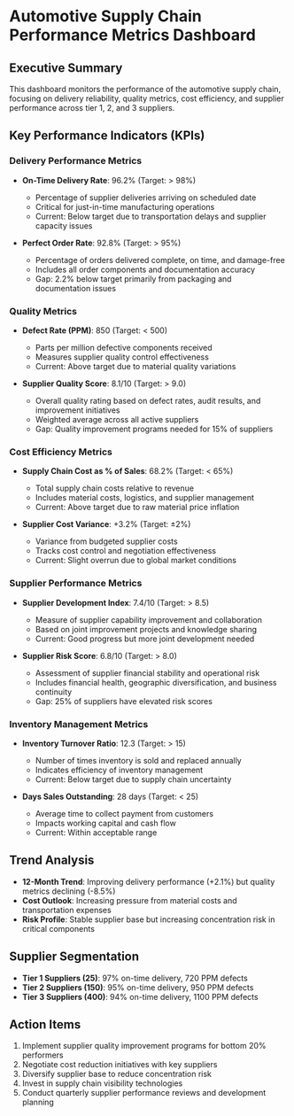 # Automotive Supply Chain Performance Metrics Dashboard

## Executive Summary
This dashboard monitors the performance of the automotive supply chain, focusing on delivery reliability, quality metrics, cost efficiency, and supplier performance across tier 1, 2, and 3 suppliers.

## Key Performance Indicators (KPIs)

### Delivery Performance Metrics
- **On-Time Delivery Rate**: 96.2% (Target: > 98%)
  - Percentage of supplier deliveries arriving on scheduled date
  - Critical for just-in-time manufacturing operations
  - Current: Below target due to transportation delays and supplier capacity issues

- **Perfect Order Rate**: 92.8% (Target: > 95%)
  - Percentage of orders delivered complete, on time, and damage-free
  - Includes all order components and documentation accuracy
  - Gap: 2.2% below target primarily from packaging and documentation issues

### Quality Metrics
- **Defect Rate (PPM)**: 850 (Target: < 500)
  - Parts per million defective components received
  - Measures supplier quality control effectiveness
  - Current: Above target due to material quality variations

- **Supplier Quality Score**: 8.1/10 (Target: > 9.0)
  - Overall quality rating based on defect rates, audit results, and improvement initiatives
  - Weighted average across all active suppliers
  - Gap: Quality improvement programs needed for 15% of suppliers

### Cost Efficiency Metrics
- **Supply Chain Cost as % of Sales**: 68.2% (Target: < 65%)
  - Total supply chain costs relative to revenue
  - Includes material costs, logistics, and supplier management
  - Current: Above target due to raw material price inflation

- **Supplier Cost Variance**: +3.2% (Target: ±2%)
  - Variance from budgeted supplier costs
  - Tracks cost control and negotiation effectiveness
  - Current: Slight overrun due to global market conditions

### Supplier Performance Metrics
- **Supplier Development Index**: 7.4/10 (Target: > 8.5)
  - Measure of supplier capability improvement and collaboration
  - Based on joint improvement projects and knowledge sharing
  - Current: Good progress but more joint development needed

- **Supplier Risk Score**: 6.8/10 (Target: > 8.0)
  - Assessment of supplier financial stability and operational risk
  - Includes financial health, geographic diversification, and business continuity
  - Gap: 25% of suppliers have elevated risk scores

### Inventory Management Metrics
- **Inventory Turnover Ratio**: 12.3 (Target: > 15)
  - Number of times inventory is sold and replaced annually
  - Indicates efficiency of inventory management
  - Current: Below target due to supply chain uncertainty

- **Days Sales Outstanding**: 28 days (Target: < 25)
  - Average time to collect payment from customers
  - Impacts working capital and cash flow
  - Current: Within acceptable range

## Trend Analysis
- **12-Month Trend**: Improving delivery performance (+2.1%) but quality metrics declining (-8.5%)
- **Cost Outlook**: Increasing pressure from material costs and transportation expenses
- **Risk Profile**: Stable supplier base but increasing concentration risk in critical components

## Supplier Segmentation
- **Tier 1 Suppliers (25)**: 97% on-time delivery, 720 PPM defects
- **Tier 2 Suppliers (150)**: 95% on-time delivery, 950 PPM defects
- **Tier 3 Suppliers (400)**: 94% on-time delivery, 1100 PPM defects

## Action Items
1. Implement supplier quality improvement programs for bottom 20% performers
2. Negotiate cost reduction initiatives with key suppliers
3. Diversify supplier base to reduce concentration risk
4. Invest in supply chain visibility technologies
5. Conduct quarterly supplier performance reviews and development planning